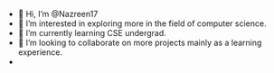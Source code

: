- 👋 Hi, I’m @Nazreen17
- 👀 I’m interested in exploring more in the field of computer science.
- 🌱 I’m currently learning CSE undergrad.
- 💞️ I’m looking to collaborate on more projects mainly as a learning experience.
- 

<!---
Nazreen17/Nazreen17 is a ✨ special ✨ repository because its `README.md` (this file) appears on your GitHub profile.
You can click the Preview link to take a look at your changes.
--->
